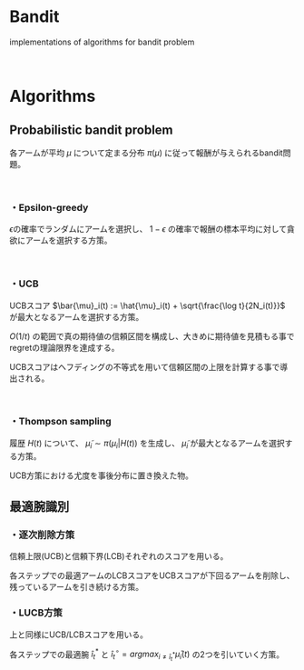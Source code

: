 # Bandit
implementations of algorithms for bandit problem

<br>

# Algorithms

## Probabilistic bandit problem
各アームが平均 $\mu$ について定まる分布 $\pi(\mu)$ に従って報酬が与えられるbandit問題。

<br>

### ・Epsilon-greedy
$\epsilon$の確率でランダムにアームを選択し、 $1-\epsilon$ の確率で報酬の標本平均に対して貪欲にアームを選択する方策。

<br>

### ・UCB
UCBスコア $\bar{\mu}_i(t) := \hat{\mu}_i(t) + \sqrt{\frac{\log t}{2N_i(t)}}$ が最大となるアームを選択する方策。

$O(1/t)$ の範囲で真の期待値の信頼区間を構成し、大きめに期待値を見積もる事でregretの理論限界を達成する。

UCBスコアはヘフディングの不等式を用いて信頼区間の上限を計算する事で導出される。

<br>

### ・Thompson sampling
履歴 $H(t)$ について、 $\tilde{\mu}_i \sim \pi(\mu_i | H(t))$ を生成し、 $\tilde{\mu}_i$ が最大となるアームを選択する方策。

UCB方策における尤度を事後分布に置き換えた物。


## 最適腕識別

### ・逐次削除方策
信頼上限(UCB)と信頼下界(LCB)それぞれのスコアを用いる。

各ステップでの最適アームのLCBスコアをUCBスコアが下回るアームを削除し、残っているアームを引き続ける方策。


### ・LUCB方策
上と同様にUCB/LCBスコアを用いる。

各ステップでの最適腕 $\hat{i}^\ast_{t}$ と $\hat{i}^\circ_t=argmax_{i \neq \hat{i}^\ast_{t}}\bar{\mu}_i(t)$ の2つを引いていく方策。
